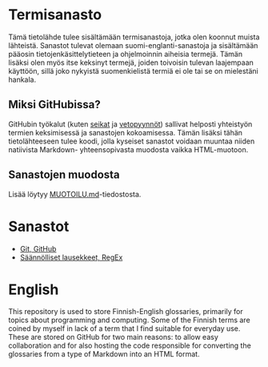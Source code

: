 # Termisanasto
Tämä tietolähde tulee sisältämään termisanastoja, 
jotka olen koonnut muista lähteistä. Sanastot tulevat
olemaan suomi-englanti-sanastoja ja sisältämään pääosin
tietojenkäsittelytieteen ja ohjelmoinnin aiheisia termejä.
Tämän lisäksi olen myös itse keksinyt termejä, joiden toivoisin
tulevan laajempaan käyttöön, sillä joko nykyistä
suomenkielistä termiä ei ole tai se on mielestäni hankala.

## Miksi GitHubissa?
GitHubin työkalut (kuten 
[seikat](https://github.com/hisahi/termisanasto/issues) 
ja [vetopyynnöt](https://github.com/hisahi/termisanasto/pulls)) 
sallivat helposti yhteistyön termien
keksimisessä ja sanastojen kokoamisessa. Tämän lisäksi
tähän tietolähteeseen tulee koodi, jolla kyseiset
sanastot voidaan muuntaa niiden natiivista Markdown-
yhteensopivasta muodosta vaikka HTML-muotoon.

## Sanastojen muodosta
Lisää löytyy [MUOTOILU.md](
    https://github.com/hisahi/termisanasto/blob/master/MUOTOILU.md)-tiedostosta.

# Sanastot
* [Git, GitHub](
    https://github.com/hisahi/termisanasto/blob/master/sanastot/git_github.md)
* [Säännölliset lausekkeet, RegEx](
    https://github.com/hisahi/termisanasto/blob/master/sanastot/regex.md)

# English
This repository is used to store Finnish-English glossaries,
primarily for topics about programming and computing. Some of
the Finnish terms are coined by myself in lack of a term that
I find suitable for everyday use. These are stored on GitHub
for two main reasons: to allow easy collaboration and for
also hosting the code responsible for converting the 
glossaries from a type of Markdown into an HTML format.




